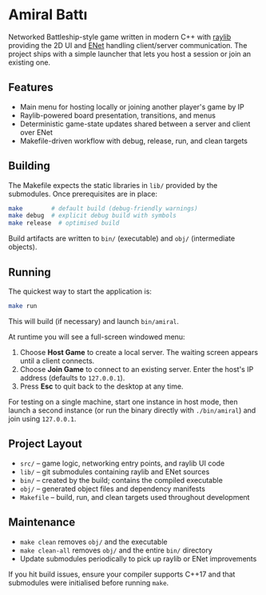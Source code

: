 # Amiral Battı

Networked Battleship-style game written in modern C++ with [raylib](https://www.raylib.com/) providing the 2D UI and [ENet](http://enet.bespin.org/) handling client/server communication. The project ships with a simple launcher that lets you host a session or join an existing one.

## Features
- Main menu for hosting locally or joining another player's game by IP
- Raylib-powered board presentation, transitions, and menus
- Deterministic game-state updates shared between a server and client over ENet
- Makefile-driven workflow with debug, release, run, and clean targets

## Building
The Makefile expects the static libraries in `lib/` provided by the submodules. Once prerequisites are in place:

```bash
make        # default build (debug-friendly warnings)
make debug  # explicit debug build with symbols
make release  # optimised build
```

Build artifacts are written to `bin/` (executable) and `obj/` (intermediate objects).

## Running
The quickest way to start the application is:

```bash
make run
```

This will build (if necessary) and launch `bin/amiral`.

At runtime you will see a full-screen windowed menu:
1. Choose **Host Game** to create a local server. The waiting screen appears until a client connects.
2. Choose **Join Game** to connect to an existing server. Enter the host's IP address (defaults to `127.0.0.1`).
3. Press **Esc** to quit back to the desktop at any time.

For testing on a single machine, start one instance in host mode, then launch a second instance (or run the binary directly with `./bin/amiral`) and join using `127.0.0.1`.

## Project Layout
- `src/` – game logic, networking entry points, and raylib UI code
- `lib/` – git submodules containing raylib and ENet sources
- `bin/` – created by the build; contains the compiled executable
- `obj/` – generated object files and dependency manifests
- `Makefile` – build, run, and clean targets used throughout development

## Maintenance
- `make clean` removes `obj/` and the executable
- `make clean-all` removes `obj/` and the entire `bin/` directory
- Update submodules periodically to pick up raylib or ENet improvements

If you hit build issues, ensure your compiler supports C++17 and that submodules were initialised before running `make`.
